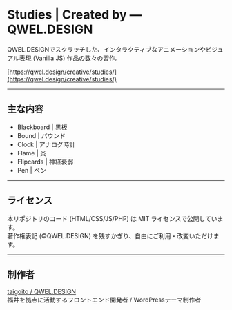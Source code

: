 # Studies | Created by ― QWEL.DESIGN

QWEL.DESIGNでスクラッチした、インタラクティブなアニメーションやビジュアル表現 (Vanilla JS) 作品の数々の習作。

[https://qwel.design/creative/studies/](https://qwel.design/creative/studies/)

---

## 主な内容

- Blackboard | 黒板
- Bound | バウンド
- Clock | アナログ時計
- Flame | 炎
- Flipcards | 神経衰弱
- Pen | ペン

---

## ライセンス

本リポジトリのコード (HTML/CSS/JS/PHP) は MIT ライセンスで公開しています。  
著作権表記 (&copy;QWEL.DESIGN) を残すかぎり、自由にご利用・改変いただけます。

---

## 制作者

[taigoito / QWEL.DESIGN](https://qwel.design)  
福井を拠点に活動するフロントエンド開発者 / WordPressテーマ制作者
